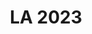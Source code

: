 ---
layout: photography
title:  "LA 2023"
about: "This was my first trip to LA"
pictures:
  - title: "Hotel window"
    about: "View from my hotel window of a car meet"
    src: "/media/photography/LA_2023/hotel_window.jpeg"
  - title: "Man on bench"
    about: "a man sitting at a park bench alone"
    src: "/media/photography/LA_2023/man_on_bench.jpeg"
  - title: "Sunrise" 
    about: "Shot from the flight in"
    src: "/media/photography/LA_2023/airplane.jpeg"
  - title: "Sunset"
    about: "Encapsulates the whole California vibe"
    src: "/media/photography/LA_2023/sunset.jpeg"
--- 